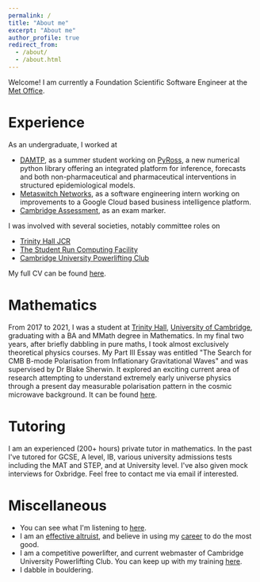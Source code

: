 ```yaml
---
permalink: /
title: "About me"
excerpt: "About me"
author_profile: true
redirect_from:
  - /about/
  - /about.html
---
```


Welcome! I am currently a Foundation Scientific Software Engineer at the [Met Office](https://www.metoffice.gov.uk).

# Experience

As an undergraduate, I worked at
* [DAMTP](https://www.damtp.cam.ac.uk/), as a summer student working on [PyRoss](https://github.com/rajeshrinet/pyross), a new numerical python library offering an integrated platform for inference, forecasts and both non-pharmaceutical and pharmaceutical interventions in structured epidemiological models.
* [Metaswitch Networks](https://www.metaswitch.com/), as a software engineering intern working on improvements to a Google Cloud based business intelligence platform.
* [Cambridge Assessment](https://www.cambridge.org/), as an exam marker.

I was involved with several societies, notably committee roles on
* [Trinity Hall JCR](http://www.jcr.trinhall.cam.ac.uk/)
* [The Student Run Computing Facility](https://www.srcf.net/)
* [Cambridge University Powerlifting Club](https://www.cuplc.co.uk/)

My full CV can be found [here](/files/CV.pdf).

# Mathematics

From 2017 to 2021, I was a student at [Trinity Hall](https://www.trinhall.cam.ac.uk/), [University of Cambridge](https://www.cam.ac.uk/), graduating with a BA and MMath degree in Mathematics. In my final two years, after briefly dabbling in pure maths, I took almost exclusively theoretical physics courses. My Part III Essay was entitled "The Search for CMB B-mode Polarisation from Inflationary Gravitational Waves" and was supervised by Dr Blake Sherwin. It explored an exciting current area of research attempting to understand extremely early universe physics through a present day measurable polarisation pattern in the cosmic microwave background. It can be found [here](/files/PartIIIEssay.pdf).

# Tutoring

I am an experienced (200+ hours) private tutor in mathematics. In the past I've tutored for GCSE, A level, IB, various university admissions tests including the MAT and STEP, and at University level. I've also given mock interviews for Oxbridge. Feel free to contact me via email if interested.

# Miscellaneous

* You can see what I'm listening to [here](https://www.last.fm/user/bilalchughtai).
* I am an [effective altruist](https://www.effectivealtruism.org/), and believe in using my [career](https://80000hours.org/) to do the most good.
* I am a competitive powerlifter, and current webmaster of Cambridge University Powerlifting Club. You can keep up
 with my training [here](https://www.instagram.com/beelalsgymdiaries/).
* I dabble in bouldering.
